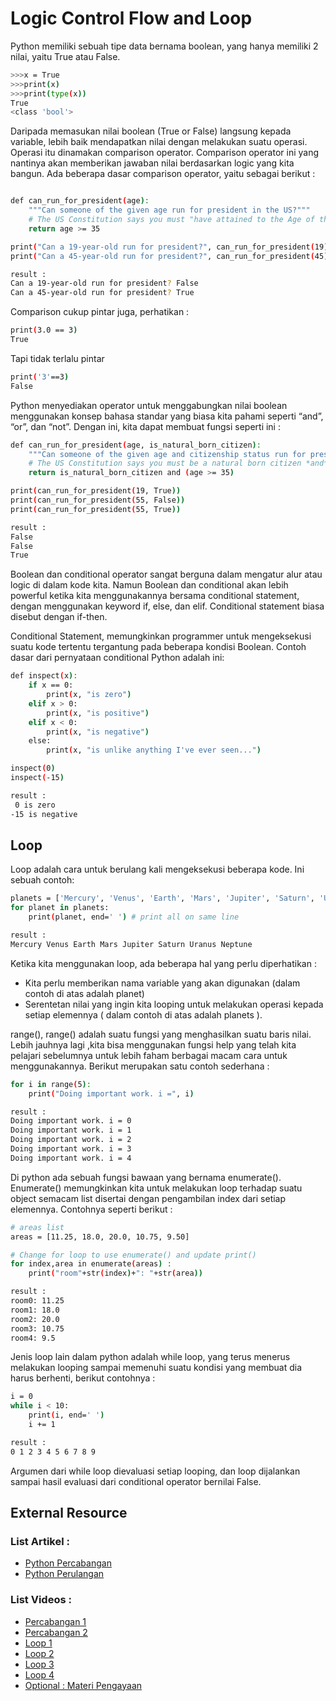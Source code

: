 <h1>Logic Control Flow and Loop</h1>

Python memiliki sebuah tipe data bernama boolean, yang hanya memiliki 2 nilai, yaitu True atau False.

```sh
>>>x = True
>>>print(x)
>>>print(type(x))
True
<class 'bool'>
```

Daripada memasukan nilai boolean (True or False) langsung kepada variable, lebih baik mendapatkan nilai dengan melakukan suatu operasi. Operasi itu dinamakan comparison operator. Comparison operator ini yang nantinya akan memberikan jawaban nilai berdasarkan logic yang kita bangun. Ada beberapa dasar comparison operator, yaitu sebagai berikut :

<img src="">

```sh
def can_run_for_president(age):
    """Can someone of the given age run for president in the US?"""
    # The US Constitution says you must "have attained to the Age of thirty-five Years"
    return age >= 35

print("Can a 19-year-old run for president?", can_run_for_president(19))
print("Can a 45-year-old run for president?", can_run_for_president(45))

result :
Can a 19-year-old run for president? False
Can a 45-year-old run for president? True
```

Comparison cukup pintar juga, perhatikan :

```sh
print(3.0 == 3)
True
```

Tapi tidak terlalu pintar

```sh
print('3'==3)
False
```

Python menyediakan operator untuk menggabungkan nilai boolean menggunakan konsep bahasa standar yang biasa kita pahami seperti “and”, “or”, dan “not”.
Dengan ini, kita dapat membuat fungsi seperti ini :

```sh
def can_run_for_president(age, is_natural_born_citizen):
    """Can someone of the given age and citizenship status run for president in the US?"""
    # The US Constitution says you must be a natural born citizen *and* at least 35 years old
    return is_natural_born_citizen and (age >= 35)

print(can_run_for_president(19, True))
print(can_run_for_president(55, False))
print(can_run_for_president(55, True))

result : 
False
False
True
```

Boolean dan conditional operator sangat berguna dalam mengatur alur atau logic di dalam kode kita. Namun Boolean dan conditional akan lebih powerful ketika kita menggunakannya bersama conditional statement, dengan menggunakan keyword if, else, dan elif. Conditional statement biasa disebut dengan if-then.

Conditional Statement, memungkinkan programmer untuk mengeksekusi suatu kode tertentu tergantung pada beberapa kondisi Boolean. Contoh dasar dari pernyataan conditional Python adalah ini:

```sh
def inspect(x):
    if x == 0:
        print(x, "is zero")
    elif x > 0:
        print(x, "is positive")
    elif x < 0:
        print(x, "is negative")
    else:
        print(x, "is unlike anything I've ever seen...")

inspect(0)
inspect(-15)

result :
 0 is zero 
-15 is negative 
```

<h2>Loop</h2>
Loop adalah cara untuk berulang kali mengeksekusi beberapa kode. Ini sebuah contoh:

```sh
planets = ['Mercury', 'Venus', 'Earth', 'Mars', 'Jupiter', 'Saturn', 'Uranus', 'Neptune']
for planet in planets:
    print(planet, end=' ') # print all on same line

result :
Mercury Venus Earth Mars Jupiter Saturn Uranus Neptune 
```

Ketika kita menggunakan loop, ada beberapa hal yang perlu diperhatikan :
<ul>
    <li>Kita perlu memberikan nama variable yang akan digunakan (dalam contoh di atas adalah planet)</li>
    <li>Serentetan nilai yang ingin kita looping untuk melakukan operasi kepada setiap elemennya ( dalam contoh di atas adalah planets ).</li>
</ul>

range(), range() adalah suatu fungsi yang menghasilkan suatu baris nilai. Lebih jauhnya lagi ,kita bisa menggunakan fungsi help yang telah kita pelajari sebelumnya untuk lebih faham berbagai macam cara untuk menggunakannya. Berikut merupakan satu contoh sederhana :

```sh
for i in range(5):
    print("Doing important work. i =", i)

result :
Doing important work. i = 0
Doing important work. i = 1
Doing important work. i = 2
Doing important work. i = 3
Doing important work. i = 4
```

Di python ada sebuah fungsi bawaan yang bernama enumerate(). Enumerate() memungkinkan kita untuk melakukan loop terhadap suatu object semacam list disertai dengan pengambilan index dari setiap elemennya. Contohnya seperti berikut :

```sh
# areas list
areas = [11.25, 18.0, 20.0, 10.75, 9.50]

# Change for loop to use enumerate() and update print()
for index,area in enumerate(areas) :
    print("room"+str(index)+": "+str(area))

result :
room0: 11.25
room1: 18.0
room2: 20.0
room3: 10.75
room4: 9.5
```

Jenis loop lain dalam python adalah while loop, yang terus menerus melakukan looping sampai memenuhi suatu kondisi yang membuat dia harus berhenti, berikut contohnya :

```sh
i = 0
while i < 10:
    print(i, end=' ')
    i += 1

result :
0 1 2 3 4 5 6 7 8 9 
```

Argumen dari while loop dievaluasi setiap looping, dan loop dijalankan sampai hasil evaluasi dari conditional operator bernilai False. 


<h2>External Resource</h2>

<h3>List Artikel :</h3>
<ul>
    <li><a href="https://www.petanikode.com/python-percabangan/">Python Percabangan</a></li>
    <li><a href="https://www.petanikode.com/python-perulangan/">Python Perulangan</a></li>
</ul>

<h3>List Videos :</h3>
<ul>
    <li><a href="https://www.youtube.com/watch?v=Hqndpzj0ZFg&list=PLZS-MHyEIRo7cgStrKAMhgnOT66z2qKz1&index=6">Percabangan 1</a></li>
    <li><a href="https://www.youtube.com/watch?v=f28RoIcHZhY&list=PLZS-MHyEIRo7cgStrKAMhgnOT66z2qKz1&index=7">Percabangan 2</a></li>
    <li><a href="https://www.youtube.com/watch?v=KMmZo_dvmyk&list=PLZS-MHyEIRo7cgStrKAMhgnOT66z2qKz1&index=8">Loop 1</a></li>
    <li><a href="https://www.youtube.com/watch?v=L5GGd1JHqnE&list=PLZS-MHyEIRo7cgStrKAMhgnOT66z2qKz1&index=9">Loop 2</a></li>
    <li><a href="https://www.youtube.com/watch?v=sLxR7vvPemY&list=PLZS-MHyEIRo7cgStrKAMhgnOT66z2qKz1&index=10">Loop 3</a></li>
    <li><a href="https://www.youtube.com/watch?v=S8PxQTcme9k&list=PLZS-MHyEIRo7cgStrKAMhgnOT66z2qKz1&index=11">Loop 4</a></li>
    <li><a href="https://www.youtube.com/watch?v=ZnBZWAUusj8&list=PLZS-MHyEIRo7cgStrKAMhgnOT66z2qKz1&index=22">Optional : Materi Pengayaan</a></li>
</ul>